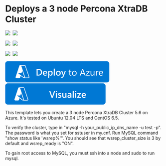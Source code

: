 # Deploys a 3 node Percona XtraDB Cluster

<IMG SRC="https://azurequickstartsservice.blob.core.windows.net/badges/mysql-ha-pxc/PublicLastTestDate.svg" />&nbsp;
<IMG SRC="https://azurequickstartsservice.blob.core.windows.net/badges/mysql-ha-pxc/PublicDeployment.svg" />&nbsp;

<IMG SRC="https://azurequickstartsservice.blob.core.windows.net/badges/mysql-ha-pxc/FairfaxLastTestDate.svg" />&nbsp;
<IMG SRC="https://azurequickstartsservice.blob.core.windows.net/badges/mysql-ha-pxc/FairfaxDeployment.svg" />&nbsp;

<IMG SRC="https://azurequickstartsservice.blob.core.windows.net/badges/mysql-ha-pxc/BestPracticeResult.svg" />&nbsp;
<IMG SRC="https://azurequickstartsservice.blob.core.windows.net/badges/mysql-ha-pxc/CredScanResult.svg" />&nbsp;

<a href="https://portal.azure.com/#create/Microsoft.Template/uri/https%3A%2F%2Fraw.githubusercontent.com%2Fazure%2Fazure-quickstart-templates%2Fmaster%2Fmysql-ha-pxc%2Fazuredeploy.json" target="_blank">
    <img src="https://raw.githubusercontent.com/Azure/azure-quickstart-templates/master/1-CONTRIBUTION-GUIDE/images/deploytoazure.svg"/>
</a>
<a href="http://armviz.io/#/?load=https%3A%2F%2Fraw.githubusercontent.com%2FAzure%2Fazure-quickstart-templates%2Fmaster%2Fmysql-ha-pxc%2Fazuredeploy.json" target="_blank">
  <img src="https://raw.githubusercontent.com/Azure/azure-quickstart-templates/master/1-CONTRIBUTION-GUIDE/images/visualizebutton.svg"/>
</a>

This template lets you create a 3 node Percona XtraDB Cluster 5.6 on Azure.  It's tested on Ubuntu 12.04 LTS and CentOS 6.5.  

To verify the cluster, type in "mysql -h your_public_ip_dns_name -u test -p".  The password is what you set for sstuser in my.cnf. Run MySQL command "show status like 'wsrep%'".  You should see that wsrep_cluster_size is 3 by default and wsrep_ready is "ON".

To gain root access to MySQL, you must ssh into a node and sudo to run mysql.

